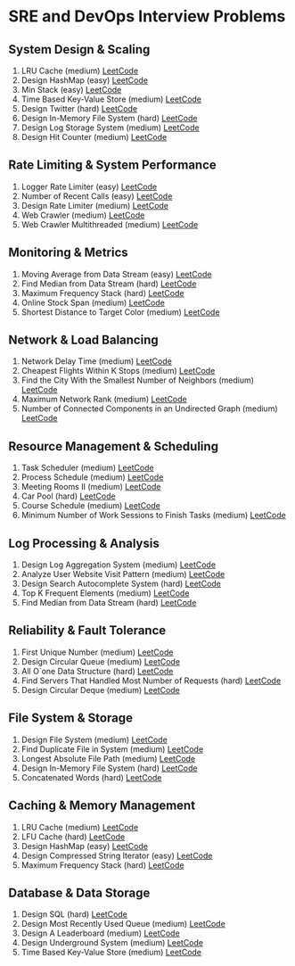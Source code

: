 # SRE and DevOps Interview Problems

## System Design & Scaling
1. LRU Cache (medium) [LeetCode](https://leetcode.com/problems/lru-cache/)
2. Design HashMap (easy) [LeetCode](https://leetcode.com/problems/design-hashmap/)
3. Min Stack (easy) [LeetCode](https://leetcode.com/problems/min-stack/)
4. Time Based Key-Value Store (medium) [LeetCode](https://leetcode.com/problems/time-based-key-value-store/)
5. Design Twitter (hard) [LeetCode](https://leetcode.com/problems/design-twitter/)
6. Design In-Memory File System (hard) [LeetCode](https://leetcode.com/problems/design-in-memory-file-system/)
7. Design Log Storage System (medium) [LeetCode](https://leetcode.com/problems/design-log-storage-system/)
8. Design Hit Counter (medium) [LeetCode](https://leetcode.com/problems/design-hit-counter/)

## Rate Limiting & System Performance
1. Logger Rate Limiter (easy) [LeetCode](https://leetcode.com/problems/logger-rate-limiter/)
2. Number of Recent Calls (easy) [LeetCode](https://leetcode.com/problems/number-of-recent-calls/)
3. Design Rate Limiter (medium) [LeetCode](https://leetcode.com/problems/design-rate-limiter/)
4. Web Crawler (medium) [LeetCode](https://leetcode.com/problems/web-crawler/)
5. Web Crawler Multithreaded (medium) [LeetCode](https://leetcode.com/problems/web-crawler-multithreaded/)

## Monitoring & Metrics
1. Moving Average from Data Stream (easy) [LeetCode](https://leetcode.com/problems/moving-average-from-data-stream/)
2. Find Median from Data Stream (hard) [LeetCode](https://leetcode.com/problems/find-median-from-data-stream/)
3. Maximum Frequency Stack (hard) [LeetCode](https://leetcode.com/problems/maximum-frequency-stack/)
4. Online Stock Span (medium) [LeetCode](https://leetcode.com/problems/online-stock-span/)
5. Shortest Distance to Target Color (medium) [LeetCode](https://leetcode.com/problems/shortest-distance-to-target-color/)

## Network & Load Balancing
1. Network Delay Time (medium) [LeetCode](https://leetcode.com/problems/network-delay-time/)
2. Cheapest Flights Within K Stops (medium) [LeetCode](https://leetcode.com/problems/cheapest-flights-within-k-stops/)
3. Find the City With the Smallest Number of Neighbors (medium) [LeetCode](https://leetcode.com/problems/find-the-city-with-the-smallest-number-of-neighbors/)
4. Maximum Network Rank (medium) [LeetCode](https://leetcode.com/problems/maximal-network-rank/)
5. Number of Connected Components in an Undirected Graph (medium) [LeetCode](https://leetcode.com/problems/number-of-connected-components-in-an-undirected-graph/)

## Resource Management & Scheduling
1. Task Scheduler (medium) [LeetCode](https://leetcode.com/problems/task-scheduler/)
2. Process Schedule (medium) [LeetCode](https://leetcode.com/problems/process-schedule/)
3. Meeting Rooms II (medium) [LeetCode](https://leetcode.com/problems/meeting-rooms-ii/)
4. Car Pool (hard) [LeetCode](https://leetcode.com/problems/car-pooling/)
5. Course Schedule (medium) [LeetCode](https://leetcode.com/problems/course-schedule/)
6. Minimum Number of Work Sessions to Finish Tasks (medium) [LeetCode](https://leetcode.com/problems/minimum-number-of-work-sessions-to-finish-the-tasks/)

## Log Processing & Analysis
1. Design Log Aggregation System (medium) [LeetCode](https://leetcode.com/problems/design-log-aggregation-system/)
2. Analyze User Website Visit Pattern (medium) [LeetCode](https://leetcode.com/problems/analyze-user-website-visit-pattern/)
3. Design Search Autocomplete System (hard) [LeetCode](https://leetcode.com/problems/design-search-autocomplete-system/)
4. Top K Frequent Elements (medium) [LeetCode](https://leetcode.com/problems/top-k-frequent-elements/)
5. Find Median from Data Stream (hard) [LeetCode](https://leetcode.com/problems/find-median-from-data-stream/)

## Reliability & Fault Tolerance
1. First Unique Number (medium) [LeetCode](https://leetcode.com/problems/first-unique-number/)
2. Design Circular Queue (medium) [LeetCode](https://leetcode.com/problems/design-circular-queue/)
3. All O`one Data Structure (hard) [LeetCode](https://leetcode.com/problems/all-oone-data-structure/)
4. Find Servers That Handled Most Number of Requests (hard) [LeetCode](https://leetcode.com/problems/find-servers-that-handled-most-number-of-requests/)
5. Design Circular Deque (medium) [LeetCode](https://leetcode.com/problems/design-circular-deque/)

## File System & Storage
1. Design File System (medium) [LeetCode](https://leetcode.com/problems/design-file-system/)
2. Find Duplicate File in System (medium) [LeetCode](https://leetcode.com/problems/find-duplicate-file-in-system/)
3. Longest Absolute File Path (medium) [LeetCode](https://leetcode.com/problems/longest-absolute-file-path/)
4. Design In-Memory File System (hard) [LeetCode](https://leetcode.com/problems/design-in-memory-file-system/)
5. Concatenated Words (hard) [LeetCode](https://leetcode.com/problems/concatenated-words/)

## Caching & Memory Management
1. LRU Cache (medium) [LeetCode](https://leetcode.com/problems/lru-cache/)
2. LFU Cache (hard) [LeetCode](https://leetcode.com/problems/lfu-cache/)
3. Design HashMap (easy) [LeetCode](https://leetcode.com/problems/design-hashmap/)
4. Design Compressed String Iterator (easy) [LeetCode](https://leetcode.com/problems/design-compressed-string-iterator/)
5. Maximum Frequency Stack (hard) [LeetCode](https://leetcode.com/problems/maximum-frequency-stack/)

## Database & Data Storage
1. Design SQL (hard) [LeetCode](https://leetcode.com/problems/design-sql/)
2. Design Most Recently Used Queue (medium) [LeetCode](https://leetcode.com/problems/design-most-recently-used-queue/)
3. Design A Leaderboard (medium) [LeetCode](https://leetcode.com/problems/design-a-leaderboard/)
4. Design Underground System (medium) [LeetCode](https://leetcode.com/problems/design-underground-system/)
5. Time Based Key-Value Store (medium) [LeetCode](https://leetcode.com/problems/time-based-key-value-store/)